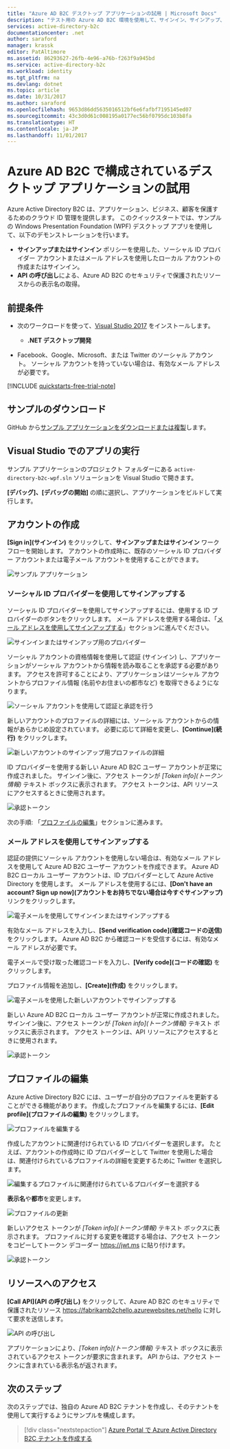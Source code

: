 ```yaml
---
title: "Azure AD B2C デスクトップ アプリケーションの試用 | Microsoft Docs"
description: "テスト用の Azure AD B2C 環境を使用して、サインイン、サインアップ、プロファイルの編集、パスワードのリセットを体験してみます"
services: active-directory-b2c
documentationcenter: .net
author: saraford
manager: krassk
editor: PatAltimore
ms.assetid: 86293627-26fb-4e96-a76b-f263f9a945bd
ms.service: active-directory-b2c
ms.workload: identity
ms.tgt_pltfrm: na
ms.devlang: dotnet
ms.topic: article
ms.date: 10/31/2017
ms.author: saraford
ms.openlocfilehash: 9653d86dd5635016512bf6e6fafbf7195145ed07
ms.sourcegitcommit: 43c3d0d61c008195a0177ec56bf0795dc103b8fa
ms.translationtype: HT
ms.contentlocale: ja-JP
ms.lasthandoff: 11/01/2017
---
```

# <a name="test-drive-a-desktop-application-configured-with-azure-ad-b2c"></a>Azure AD B2C で構成されているデスクトップ アプリケーションの試用

Azure Active Directory B2C は、アプリケーション、ビジネス、顧客を保護するためのクラウド ID 管理を提供します。  このクイックスタートでは、サンプルの Windows Presentation Foundation (WPF) デスクトップ アプリを使用して、以下のデモンストレーションを行います。

* **サインアップまたはサインイン** ポリシーを使用した、ソーシャル ID プロバイダー アカウントまたはメール アドレスを使用したローカル アカウントの作成またはサインイン。 
* **API の呼び出し**による、Azure AD B2C のセキュリティで保護されたリソースからの表示名の取得。

## <a name="prerequisites"></a>前提条件

* 次のワークロードを使って、[Visual Studio 2017](https://www.visualstudio.com/downloads/) をインストールします。
    - **.NET デスクトップ開発**

* Facebook、Google、Microsoft、または Twitter のソーシャル アカウント。 ソーシャル アカウントを持っていない場合は、有効なメール アドレスが必要です。

[!INCLUDE [quickstarts-free-trial-note](../../includes/quickstarts-free-trial-note.md)]

## <a name="download-the-sample"></a>サンプルのダウンロード

GitHub から[サンプル アプリケーションをダウンロードまたは複製](https://github.com/Azure-Samples/active-directory-b2c-dotnet-desktop)します。

## <a name="run-the-app-in-visual-studio"></a>Visual Studio でのアプリの実行

サンプル アプリケーションのプロジェクト フォルダーにある `active-directory-b2c-wpf.sln` ソリューションを Visual Studio で開きます。 

**[デバッグ]、[デバッグの開始]** の順に選択し、アプリケーションをビルドして実行します。 

## <a name="create-an-account"></a>アカウントの作成

**[Sign in]\(サインイン\)** をクリックして、**サインアップまたはサインイン** ワークフローを開始します。 アカウントの作成時に、既存のソーシャル ID プロバイダー アカウントまたは電子メール アカウントを使用することができます。

![サンプル アプリケーション](media/active-directory-b2c-quickstarts-desktop-app/wpf-sample-application.png)

### <a name="sign-up-using-a-social-identity-provider"></a>ソーシャル ID プロバイダーを使用してサインアップする

ソーシャル ID プロバイダーを使用してサインアップするには、使用する ID プロバイダーのボタンをクリックします。 メール アドレスを使用する場合は、「[メール アドレスを使用してサインアップする](#sign-up-using-an-email-address)」セクションに進んでください。

![サインインまたはサインアップ用のプロバイダー](media/active-directory-b2c-quickstarts-desktop-app/sign-in-or-sign-up-wpf.png)

ソーシャル アカウントの資格情報を使用して認証 (サインイン) し、アプリケーションがソーシャル アカウントから情報を読み取ることを承認する必要があります。 アクセスを許可することにより、アプリケーションはソーシャル アカウントからプロファイル情報 (名前やお住まいの都市など) を取得できるようになります。 

![ソーシャル アカウントを使用して認証と承認を行う](media/active-directory-b2c-quickstarts-desktop-app/twitter-authenticate-authorize-wpf.png)

新しいアカウントのプロファイルの詳細には、ソーシャル アカウントからの情報があらかじめ設定されています。 必要に応じて詳細を変更し、**[Continue]\(続行\)** をクリックします。

![新しいアカウントのサインアップ用プロファイルの詳細](media/active-directory-b2c-quickstarts-desktop-app/new-account-sign-up-profile-details-wpf.png)

ID プロバイダーを使用する新しい Azure AD B2C ユーザー アカウントが正常に作成されました。 サインイン後に、アクセス トークンが *[Token info]\(トークン情報\)* テキスト ボックスに表示されます。 アクセス トークンは、API リソースにアクセスするときに使用されます。

![承認トークン](media/active-directory-b2c-quickstarts-desktop-app/twitter-auth-token.png)

次の手順: 「[プロファイルの編集](#edit-your-profile)」セクションに進みます。

### <a name="sign-up-using-an-email-address"></a>メール アドレスを使用してサインアップする

認証の提供にソーシャル アカウントを使用しない場合は、有効なメール アドレスを使用して Azure AD B2C ユーザー アカウントを作成できます。 Azure AD B2C ローカル ユーザー アカウントは、ID プロバイダーとして Azure Active Directory を使用します。 メール アドレスを使用するには、**[Don't have an account? Sign up now]\(アカウントをお持ちでない場合は今すぐサインアップ\)** リンクをクリックします。

![電子メールを使用してサインインまたはサインアップする](media/active-directory-b2c-quickstarts-desktop-app/sign-in-or-sign-up-email-wpf.png)

有効なメール アドレスを入力し、**[Send verification code]\(確認コードの送信\)** をクリックします。 Azure AD B2C から確認コードを受信するには、有効なメール アドレスが必要です。

電子メールで受け取った確認コードを入力し、**[Verify code]\(コードの確認\)** をクリックします。

プロファイル情報を追加し、**[Create]\(作成\)** をクリックします。

![電子メールを使用した新しいアカウントでサインアップする](media/active-directory-b2c-quickstarts-desktop-app/sign-up-new-account-profile-email-wpf.png)

新しい Azure AD B2C ローカル ユーザー アカウントが正常に作成されました。 サインイン後に、アクセス トークンが *[Token info]\(トークン情報\)* テキスト ボックスに表示されます。 アクセス トークンは、API リソースにアクセスするときに使用されます。

![承認トークン](media/active-directory-b2c-quickstarts-desktop-app/twitter-auth-token.png)

## <a name="edit-your-profile"></a>プロファイルの編集

Azure Active Directory B2C には、ユーザーが自分のプロファイルを更新することができる機能があります。 作成したプロファイルを編集するには、**[Edit profile]\(プロファイルの編集\)** をクリックします。

![プロファイルを編集する](media/active-directory-b2c-quickstarts-desktop-app/edit-profile-wpf.png)

作成したアカウントに関連付けられている ID プロバイダーを選択します。 たとえば、アカウントの作成時に ID プロバイダーとして Twitter を使用した場合は、関連付けられているプロファイルの詳細を変更するために Twitter を選択します。

![編集するプロファイルに関連付けられているプロバイダーを選択する](media/active-directory-b2c-quickstarts-desktop-app/edit-account-choose-provider-wpf.png)

**表示名**や**都市**を変更します。 

![プロファイルの更新](media/active-directory-b2c-quickstarts-desktop-app/update-profile-wpf.png)

新しいアクセス トークンが *[Token info]\(トークン情報\)* テキスト ボックスに表示されます。 プロファイルに対する変更を確認する場合は、アクセス トークンをコピーしてトークン デコーダー https://jwt.ms に貼り付けます。

![承認トークン](media/active-directory-b2c-quickstarts-desktop-app/twitter-auth-token.png)

## <a name="access-a-resource"></a>リソースへのアクセス

**[Call API]\(API の呼び出し\)** をクリックして、Azure AD B2C のセキュリティで保護されたリソース https://fabrikamb2chello.azurewebsites.net/hello に対して要求を送信します。 

![API の呼び出し](media/active-directory-b2c-quickstarts-desktop-app/call-api-wpf.png)

アプリケーションにより、*[Token info]\(トークン情報\)* テキスト ボックスに表示されているアクセス トークンが要求に含まれます。 API からは、アクセス トークンに含まれている表示名が返されます。

## <a name="next-steps"></a>次のステップ

次のステップでは、独自の Azure AD B2C テナントを作成し、そのテナントを使用して実行するようにサンプルを構成します。 

> [!div class="nextstepaction"]
> [Azure Portal で Azure Active Directory B2C テナントを作成する](active-directory-b2c-get-started.md)
